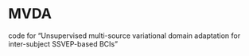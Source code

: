 # MVDA
 code for “Unsupervised multi-source variational domain adaptation for inter-subject SSVEP-based BCIs”
